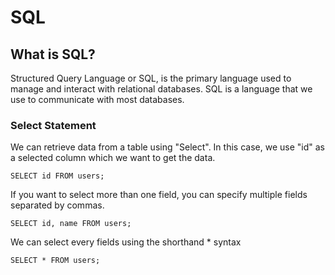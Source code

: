 # SQL

## What is SQL?

Structured Query Language or SQL, is the primary language used to manage and interact with relational databases. SQL is a language that we use to communicate with most databases.

### Select Statement

We can retrieve data from a table using "Select". In this case, we use "id" as a selected column which we want to get the data.

```SELECT id FROM users; ```

If you want to select more than one field, you can specify multiple fields separated by commas.

```SELECT id, name FROM users;```

We can select every fields using the shorthand * syntax

```SELECT * FROM users;``` 